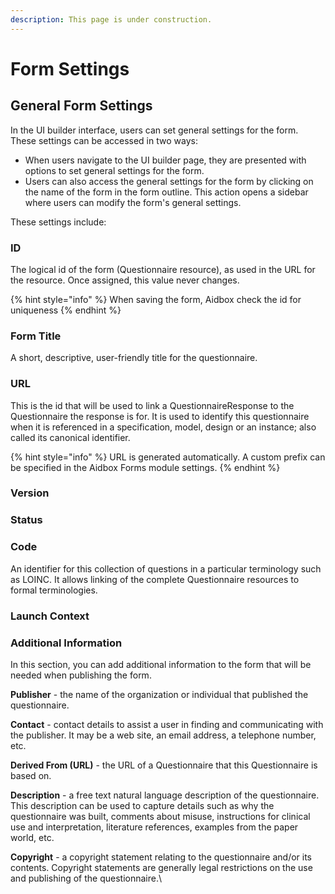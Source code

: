 ```yaml
---
description: This page is under construction.
---
```


# Form Settings

## General Form Settings

In the UI builder interface, users can set general settings for the form. These settings can be accessed in two ways:

* When users navigate to the UI builder page, they are presented with options to set general settings for the form.
* Users can also access the general settings for the form by clicking on the name of the form in the form outline. This action opens a sidebar where users can modify the form's general settings.

These settings include:

### ID

The logical id of the form (Questionnaire resource), as used in the URL for the resource. Once assigned, this value never changes.

{% hint style="info" %}
When saving the form, Aidbox check the id for uniqueness
{% endhint %}

### Form Title

A short, descriptive, user-friendly title for the questionnaire.

### URL

This is the id that will be used to link a QuestionnaireResponse to the Questionnaire the response is for. It is used to identify this questionnaire when it is referenced in a specification, model, design or an instance; also called its canonical identifier.



{% hint style="info" %}
URL is generated automatically. A custom prefix can be specified in the Aidbox Forms module settings.
{% endhint %}

### Version

### Status



### Code

An identifier for this collection of questions in a particular terminology such as LOINC.  It allows linking of the complete Questionnaire resources to formal terminologies.

### Launch Context

### Additional Information

In this section, you can add additional information to the form that will be needed when publishing the form.

**Publisher** - the name of the organization or individual that published the questionnaire.

**Contact** - contact details to assist a user in finding and communicating with the publisher. It may be a web site, an email address, a telephone number, etc.

**Derived From (URL)** - the URL of a Questionnaire that this Questionnaire is based on.

**Description** - a free text natural language description of the questionnaire. This description can be used to capture details such as why the questionnaire was built, comments about misuse, instructions for clinical use and interpretation, literature references, examples from the paper world, etc.

**Copyright** - a copyright statement relating to the questionnaire and/or its contents. Copyright statements are generally legal restrictions on the use and publishing of the questionnaire.\\

